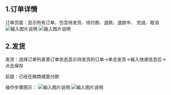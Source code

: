 
#
## 1.订单详情
订单页面：显示所有订单，包含待发货、待付款、退款、退款中、 完成、取消
![输入图片说明](https://images.gitee.com/uploads/images/2021/0603/112223_16e32f7f_8867015.png "屏幕截图.png")
![输入图片说明](https://images.gitee.com/uploads/images/2021/0603/112307_b5019094_8867015.png "屏幕截图.png")

## 2.发货
发货：选择订单列表里订单状态显示待发货的订单→单击发货→输入快递信息后→点击保存

前提：已经在微商城里付款

操作步骤图示：
![输入图片说明](https://images.gitee.com/uploads/images/2021/0512/144944_8991c337_8867015.png "屏幕截图.png")
![输入图片说明](https://images.gitee.com/uploads/images/2021/0512/145111_77d383ac_8867015.png "屏幕截图.png")